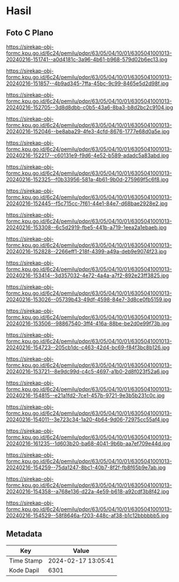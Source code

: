 # Hasil

## Foto C Plano

https://sirekap-obj-formc.kpu.go.id/6c24/pemilu/pdpr/63/05/04/10/01/6305041001013-20240216-151741--a0d4181c-3a96-4b61-b968-579d02b6ec13.jpg

https://sirekap-obj-formc.kpu.go.id/6c24/pemilu/pdpr/63/05/04/10/01/6305041001013-20240216-151857--4b9ad345-7ffa-45bc-9c99-8465e5d2d98f.jpg

https://sirekap-obj-formc.kpu.go.id/6c24/pemilu/pdpr/63/05/04/10/01/6305041001013-20240216-152705--3d8d8dbb-c0b5-43a6-8ba3-b8d2bc2c9104.jpg

https://sirekap-obj-formc.kpu.go.id/6c24/pemilu/pdpr/63/05/04/10/01/6305041001013-20240216-152046--be8aba29-4fe3-4cfd-8676-1777e68d0a5e.jpg

https://sirekap-obj-formc.kpu.go.id/6c24/pemilu/pdpr/63/05/04/10/01/6305041001013-20240216-152217--c60131e9-f9d6-4e52-b589-adadc5a83abd.jpg

https://sirekap-obj-formc.kpu.go.id/6c24/pemilu/pdpr/63/05/04/10/01/6305041001013-20240216-152325--f0b33956-581a-4b61-9b0d-275969f5c6f8.jpg

https://sirekap-obj-formc.kpu.go.id/6c24/pemilu/pdpr/63/05/04/10/01/6305041001013-20240216-152445--f5c715cc-7f61-44e1-84e7-d68bae2928e2.jpg

https://sirekap-obj-formc.kpu.go.id/6c24/pemilu/pdpr/63/05/04/10/01/6305041001013-20240216-153308--6c5d2919-fbe5-441b-a719-1eea2a1ebaeb.jpg

https://sirekap-obj-formc.kpu.go.id/6c24/pemilu/pdpr/63/05/04/10/01/6305041001013-20240216-152828--2266eff1-218f-4399-a49a-deb9e9074f23.jpg

https://sirekap-obj-formc.kpu.go.id/6c24/pemilu/pdpr/63/05/04/10/01/6305041001013-20240216-153414--3d357032-4e72-4a4a-a7f2-892e23ff3825.jpg

https://sirekap-obj-formc.kpu.go.id/6c24/pemilu/pdpr/63/05/04/10/01/6305041001013-20240216-153026--05739b43-49df-4598-84e7-3d8ce0fb5159.jpg

https://sirekap-obj-formc.kpu.go.id/6c24/pemilu/pdpr/63/05/04/10/01/6305041001013-20240216-153506--98867540-3ff4-416a-88be-be2d0e99f73b.jpg

https://sirekap-obj-formc.kpu.go.id/6c24/pemilu/pdpr/63/05/04/10/01/6305041001013-20240216-154723--205cb1dc-c463-42d4-bc69-f84f3bc8b126.jpg

https://sirekap-obj-formc.kpu.go.id/6c24/pemilu/pdpr/63/05/04/10/01/6305041001013-20240216-153721--8e9dc99d-c4c5-4697-a1b0-2d8f023f52a6.jpg

https://sirekap-obj-formc.kpu.go.id/6c24/pemilu/pdpr/63/05/04/10/01/6305041001013-20240216-154815--e21a1fd2-7ce1-457b-9721-9e3b5b231c0c.jpg

https://sirekap-obj-formc.kpu.go.id/6c24/pemilu/pdpr/63/05/04/10/01/6305041001013-20240216-154011--3e723c34-1a20-4b64-9d06-72975cc55af4.jpg

https://sirekap-obj-formc.kpu.go.id/6c24/pemilu/pdpr/63/05/04/10/01/6305041001013-20240216-161235--1d603b20-ba68-4041-9b6b-aa7ef709e44d.jpg

https://sirekap-obj-formc.kpu.go.id/6c24/pemilu/pdpr/63/05/04/10/01/6305041001013-20240216-154259--75da1247-8bc1-40b7-8f2f-fb8f65b9e7ab.jpg

https://sirekap-obj-formc.kpu.go.id/6c24/pemilu/pdpr/63/05/04/10/01/6305041001013-20240216-154358--a768e136-d22a-4e59-b618-a92cdf3b8f42.jpg

https://sirekap-obj-formc.kpu.go.id/6c24/pemilu/pdpr/63/05/04/10/01/6305041001013-20240216-154529--58f8646a-f203-448c-af38-b1c12bbbbbb5.jpg


## Metadata

| Key        | Value               |
| ---------- | ------------------- |
| Time Stamp | 2024-02-17 13:05:41 |
| Kode Dapil | 6301                |



